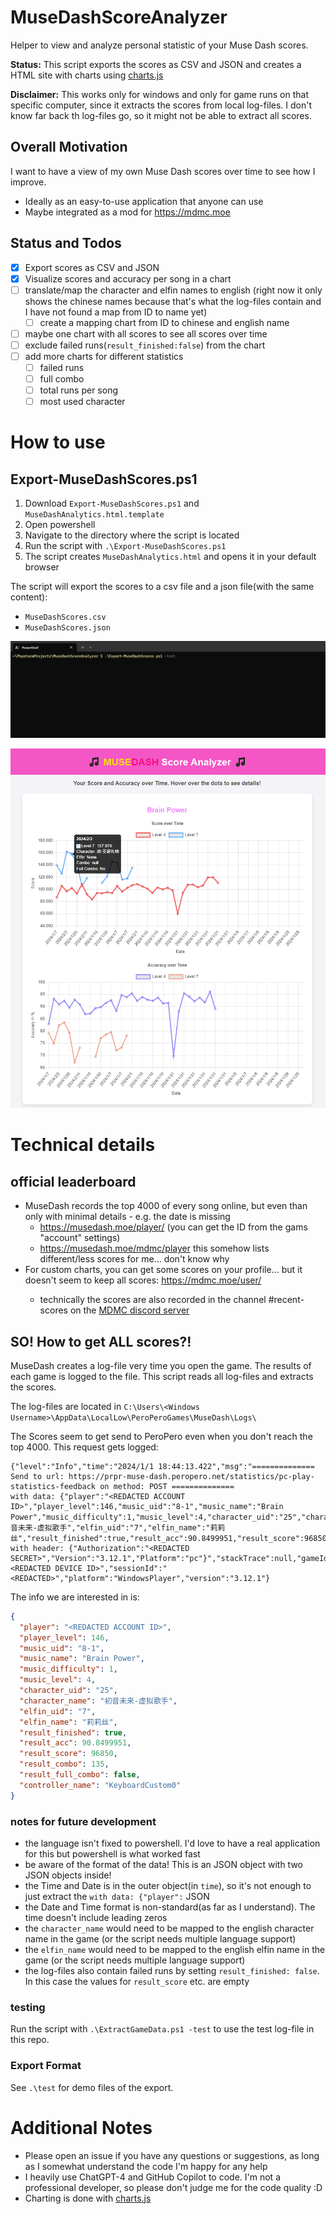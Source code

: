 # MuseDashScoreAnalyzer

Helper to view and analyze personal statistic of your Muse Dash scores.

**Status:** This script exports the scores as CSV and JSON and creates a HTML site with charts using [charts.js](https://www.chartjs.org/)

**Disclaimer:** This works only for windows and only for game runs on that specific computer, since it extracts the scores from local log-files. I don't know far back th log-files go, so it might not be able to extract all scores.

## Overall Motivation

I want to have a view of my own Muse Dash scores over time to see how I improve.

- Ideally as an easy-to-use application that anyone can use
- Maybe integrated as a mod for https://mdmc.moe

## Status and Todos

- [x] Export scores as CSV and JSON
- [x] Visualize scores and accuracy per song in a chart
- [ ] translate/map the character and elfin names to english (right now it only shows the chinese names because that's what the log-files contain and I have not found a map from ID to name yet)
    - [ ] create a mapping chart from ID to chinese and english name
- [ ] maybe one chart with all scores to see all scores over time
- [ ] exclude failed runs(`result_finished:false`) from the chart
- [ ] add more charts for different statistics
    - [ ] failed runs
    - [ ] full combo
    - [ ] total runs per song
    - [ ] most used character

# How to use

## Export-MuseDashScores.ps1

1. Download `Export-MuseDashScores.ps1` and `MuseDashAnalytics.html.template`
2. Open powershell
3. Navigate to the directory where the script is located
4. Run the script with `.\Export-MuseDashScores.ps1`
5. The script creates `MuseDashAnalytics.html` and opens it in your default browser

The script will export the scores to a csv file and a json file(with the same content):

- `MuseDashScores.csv`
- `MuseDashScores.json`

![MuseDashExport.gif](_static/Export-MuseDashScores.ps1.gif)

![Sceenshot_charts.png](_static/Sceenshot_charts.png)

# Technical details

## official leaderboard

- MuseDash records the top 4000 of every song online, but even than only with minimal details - e.g. the date is missing
    - https://musedash.moe/player/<Player ID>   (you can get the ID from the gams "account" settings)
    - https://musedash.moe/mdmc/player  this somehow lists different/less scores for me... don't know why
- For custom charts, you can get some scores on your profile... but it doesn't seem to keep all scores: https://mdmc.moe/user/<ID>
    - technically the scores are also recorded in the channel #recent-scores on the [MDMC discord server](https://discord.com/servers/muse-dash-modding-community-812100927468470273)

## SO! How to get **ALL scores**?!

MuseDash creates a log-file very time you open the game. The results of each game is logged to the file. This script reads all log-files and extracts the scores.

The log-files are located in `C:\Users\<Windows Username>\AppData\LocalLow\PeroPeroGames\MuseDash\Logs\`

The Scores seem to get send to PeroPero even when you don't reach the top 4000. This request gets logged:

````text
{"level":"Info","time":"2024/1/1 18:44:13.422","msg":"============== Send to url: https://prpr-muse-dash.peropero.net/statistics/pc-play-statistics-feedback on method: POST ============== 
with data: {"player":"<REDACTED ACCOUNT ID>","player_level":146,"music_uid":"8-1","music_name":"Brain Power","music_difficulty":1,"music_level":4,"character_uid":"25","character_name":"初音未来-虚拟歌手","elfin_uid":"7","elfin_name":"莉莉丝","result_finished":true,"result_acc":90.8499951,"result_score":96850,"result_combo":135,"result_full_combo":false,"controller_name":"KeyboardCustom0"}
with header: {"Authorization":"<REDACTED SECRET>","Version":"3.12.1","Platform":"pc"}","stackTrace":null,"gameId":"com.PeroPeroGames.MuseDash","userId":null,"deviceId":"<REDACTED DEVICE ID>","sessionId":"<REDACTED>","platform":"WindowsPlayer","version":"3.12.1"}
````

The info we are interested in is:

````json
{
  "player": "<REDACTED ACCOUNT ID>",
  "player_level": 146,
  "music_uid": "8-1",
  "music_name": "Brain Power",
  "music_difficulty": 1,
  "music_level": 4,
  "character_uid": "25",
  "character_name": "初音未来-虚拟歌手",
  "elfin_uid": "7",
  "elfin_name": "莉莉丝",
  "result_finished": true,
  "result_acc": 90.8499951,
  "result_score": 96850,
  "result_combo": 135,
  "result_full_combo": false,
  "controller_name": "KeyboardCustom0"
}
````

### notes for future development

- the language isn't fixed to powershell. I'd love to have a real application for this but powershell is what worked fast
- be aware of the format of the data! This is an JSON object with two JSON objects inside!
- the Time and Date is in the outer object(in `time`), so it's not enough to just extract the `with data: {"player":` JSON
- the Date and Time format is non-standard(as far as I understand). The time doesn't include leading zeros
- the `character_name` would need to be mapped to the english character name in the game (or the script needs multiple language support)
- the `elfin_name` would need to be mapped to the english elfin name in the game (or the script needs multiple language support)
- the log-files also contain failed runs by setting `result_finished: false`. In this case the values for `result_score` etc. are empty

### testing

Run the script with `.\ExtractGameData.ps1 -test` to use the test log-file in this repo.

### Export Format

See `.\test` for demo files of the export.

# Additional Notes

- Please open an issue if you have any questions or suggestions, as long as I somewhat understand the code I'm happy for any help
- I heavily use ChatGPT-4 and GitHub Copilot to code. I'm not a professional developer, so please don't judge me for the code quality :D
- Charting is done with [charts.js](https://www.chartjs.org/)